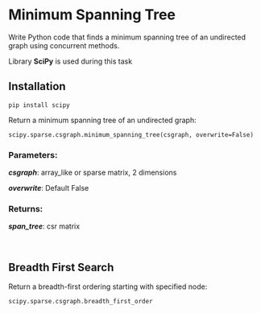 # Minimum Spanning Tree
Write Python code that finds a minimum spanning tree of an undirected graph using concurrent methods.

Library <b>SciPy</b> is used during this task

## Installation

```
pip install scipy
```

Return a minimum spanning tree of an undirected graph:

```
scipy.sparse.csgraph.minimum_spanning_tree(csgraph, overwrite=False)
```

### <b>Parameters</b>:
<i><b>csgraph</b></i>:  array_like or sparse matrix, 2 dimensions

<i><b>overwrite</b></i>: Default False

### <b>Returns</b>:
<i><b>span_tree</b></i>: csr matrix 

<br/>

## Breadth First Search

Return a breadth-first ordering starting with specified node:
<br/>

```
scipy.sparse.csgraph.breadth_first_order
```










